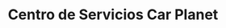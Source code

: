 ---
title: "Centro de Servicios Car Planet"
url: /calle-blancos/centro-de-servicios-car-planet/
shop: Autowerkstatt
---